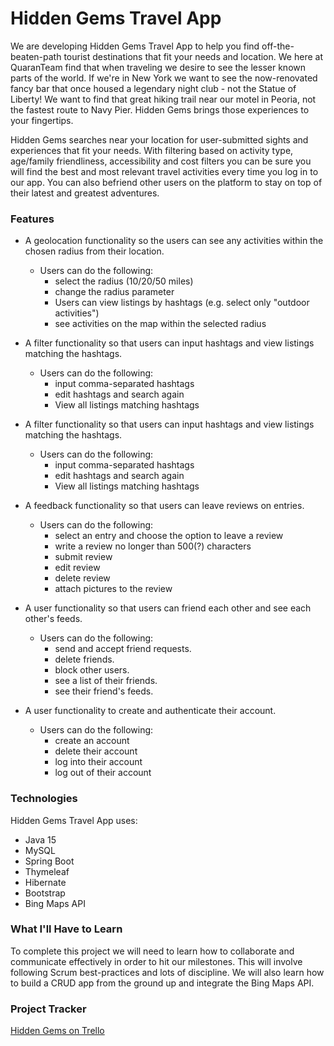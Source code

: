 # Hidden Gems Travel App
We are developing Hidden Gems Travel App to help you find off-the-beaten-path tourist destinations that fit your needs and location. We here at QuaranTeam find that when traveling we desire to see the lesser known parts of the world.  If we're in New York we want to see the now-renovated fancy bar that once housed a legendary night club - not the Statue of Liberty!  We want to find that great hiking trail near our motel in Peoria, not the fastest route to Navy Pier.  Hidden Gems brings those experiences to your fingertips.

Hidden Gems searches near your location for user-submitted sights and experiences that fit your needs.  With filtering based on activity type, age/family friendliness, accessibility and cost filters you can be sure you will find the best and most relevant travel activities every time you log in to our app.  You can also befriend other users on the platform to stay on top of their latest and greatest adventures.
### Features
* A geolocation functionality so the users can see any activities within the chosen radius from their location.
    * Users can do the following:
        * select the radius (10/20/50 miles)
        * change the radius parameter 
        * Users can view listings by hashtags (e.g. select only "outdoor activities")
        * see activities on the map within the selected radius

* A filter functionality so that users can input hashtags and view listings matching the hashtags.
    * Users can do the following:
        * input comma-separated hashtags
        * edit hashtags and search again
        * View all listings matching hashtags

* A filter functionality so that users can input hashtags and view listings matching the hashtags.
    * Users can do the following:
        * input comma-separated hashtags
        * edit hashtags and search again
        * View all listings matching hashtags

* A feedback functionality so that users can leave reviews on entries.
    * Users can do the following:
        * select an entry and choose the option to leave a review
        * write a review no longer than 500(?) characters
        * submit review
        * edit review
        * delete review
        * attach pictures to the review

* A user functionality so that users can friend each other and see each other's feeds.
    * Users can do the following:
        * send and accept friend requests.
        * delete friends.
        * block other users.
        * see a list of their friends.
        * see their friend's feeds.

* A user functionality to create and authenticate their account.
    * Users can do the following:
        * create an account
        * delete their account
        * log into their account
        * log out of their account

### Technologies
Hidden Gems Travel App uses:
* Java 15
* MySQL
* Spring Boot
* Thymeleaf
* Hibernate
* Bootstrap
* Bing Maps API

### What I'll Have to Learn
To complete this project we will need to learn how to collaborate and communicate effectively in order to hit our milestones.  This will involve following Scrum best-practices and lots of discipline.  We will also learn how to build a CRUD app from the ground up and integrate the Bing Maps API.

### Project Tracker
[Hidden Gems on Trello](https://trello.com/b/WP5zQwdf/hidden-gem-travel-spots)
